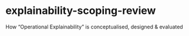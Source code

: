# explainability-scoping-review
How “Operational Explainability” is conceptualised, designed &amp; evaluated
